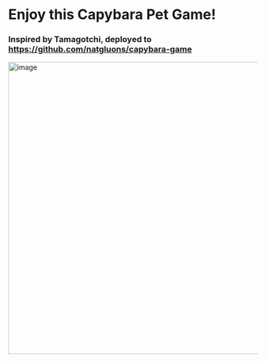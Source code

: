 # Enjoy this Capybara Pet Game!
### Inspired by Tamagotchi, deployed to https://github.com/natgluons/capybara-game

<img width="671" height="590" alt="image" src="https://github.com/user-attachments/assets/beb44090-89d5-48a1-a9a1-89c1f20db779" />

